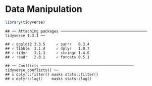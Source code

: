 Data Manipulation
================

``` r
library(tidyverse)
```

    ## ── Attaching packages ─────────────────────────────────────── tidyverse 1.3.1 ──

    ## ✓ ggplot2 3.3.5     ✓ purrr   0.3.4
    ## ✓ tibble  3.1.4     ✓ dplyr   1.0.7
    ## ✓ tidyr   1.1.3     ✓ stringr 1.4.0
    ## ✓ readr   2.0.1     ✓ forcats 0.5.1

    ## ── Conflicts ────────────────────────────────────────── tidyverse_conflicts() ──
    ## x dplyr::filter() masks stats::filter()
    ## x dplyr::lag()    masks stats::lag()
